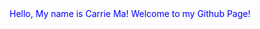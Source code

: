 <span style="color:blue">
  Hello, My name is Carrie Ma! Welcome to my Github Page!
</span>

<!--- 👋 Hi, I’m @zcmdev
- 👀 I’m interested in ...
- 🌱 I’m currently learning ...
- 💞️ I’m looking to collaborate on ...
- 📫 How to reach me ...
- 😄 Pronouns: ...
- ⚡ Fun fact: ...--->

<!---
zcmdev/zcmdev is a ✨ special ✨ repository because its `README.md` (this file) appears on your GitHub profile.
You can click the Preview link to take a look at your changes.
--->
